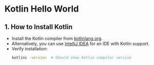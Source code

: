 # Kotlin Hello World

## 1. How to Install Kotlin
- Install the Kotlin compiler from [kotlinlang.org](https://kotlinlang.org/docs/command-line.html).
- Alternatively, you can use [IntelliJ IDEA](https://www.jetbrains.com/idea/) for an IDE with Kotlin support.
- Verify installation:
  ```sh
  kotlinc -version  # Should show Kotlin compiler version
